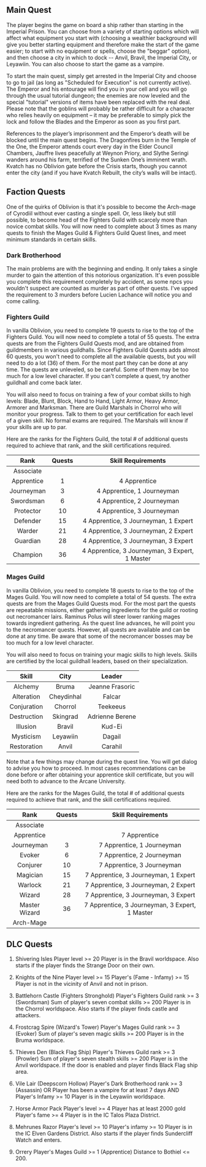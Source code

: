 ## Main Quest

The player begins the game on board a ship rather than starting in the Imperial Prison. You can choose from a variety of starting options which will affect what equipment you start with (choosing a wealthier background will give you better starting equipment and therefore make the start of the game easier; to start with no equipment or spells, choose the "beggar" option), and then choose a city in which to dock -- Anvil, Bravil, the Imperial City, or Leyawiin. You can also choose to start the game as a vampire.

To start the main quest, simply get arrested in the Imperial City and choose to go to jail (as long as "Scheduled for Execution" is not currently active). The Emperor and his entourage will find you in your cell and you will go through the usual tutorial dungeon; the enemies are now leveled and the special "tutorial" versions of items have been replaced with the real deal. Please note that the goblins will probably be rather difficult for a character who relies heavily on equipment – it may be preferable to simply pick the lock and follow the Blades and the Emperor as soon as you first part.

References to the player’s imprisonment and the Emperor’s death will be blocked until the main quest begins. The Dragonfires burn in the Temple of the One, the Emperor attends court every day in the Elder Council Chambers, Jauffre lives peacefully at Weynon Priory, and Slythe Seringi wanders around his farm, terrified of the Sunken One’s imminent wrath. Kvatch has no Oblivion gate before the Crisis starts, though you cannot enter the city (and if you have Kvatch Rebuilt, the city’s walls will be intact).

## Faction Quests

One of the quirks of Oblivion is that it's possible to become the Arch-mage of Cyrodiil without ever casting a single spell. Or, less likely but still possible,
to become head of the Fighters Guild with scarcely more than novice combat skills. You will now need to complete about 3 times as many quests to finish the Mages Guild & Fighters Guild Quest lines, and meet minimum standards in certain skills.

### Dark Brotherhood

The main problems are with the beginning and ending. It only takes a single murder to gain the attention of this notorious organization. It's even possible you complete this requirement completely by accident, as some npcs you wouldn't suspect are counted as murder as part of other quests. I've upped the requirement to 3 murders before Lucien Lachance will notice you and come calling.

### Fighters Guild

In vanilla Oblivion, you need to complete 19 quests to rise to the top of the Fighters Guild. You will now need to complete a total of 55 quests. The extra quests
are from the Fighters Guild Quests mod, and are obtained from guildmembers in various guildhalls. Since Fighters Guild Quests adds almost 60 quests, you won't need
to complete all the available quests, but you will need to do a lot (36) of them. For the most part they can be done at any time. The quests are unleveled, so be
careful. Some of them may be too much for a low level character. If you can't complete a quest, try another guildhall and come back later.

You will also need to focus on training a few of your combat skills to high levels: Blade, Blunt, Block, Hand to Hand, Light Armor, Heavy Armor, Armorer and Marksman.
There are Guild Marshals in Chorrol who will monitor your progress. Talk to them to get your certification for each level of a given skill. No formal exams are
required. The Marshals will know if your skills are up to par.

Here are the ranks for the Fighters Guild, the total # of additional quests required to achieve that rank, and the skill certifications required.

| Rank   | Quests | Skill Requirements
|:--------------:|:-------------:|:-------------:|
|Associate| |
|Apprentice|	1	| 4 Apprentice
|Journeyman|	3	| 4 Apprentice, 1 Journeyman
|Swordsman	| 6	| 4 Apprentice, 2 Journeyman
|Protector	| 10	| 4 Apprentice, 3 Journeyman
|Defender|	15|	4 Apprentice, 3 Journeyman, 1 Expert
|Warder	|	21	| 4 Apprentice, 3 Journeyman, 2 Expert
|Guardian|	28	| 4 Apprentice, 3 Journeyman, 3 Expert
|Champion|	36	| 4 Apprentice, 3 Journeyman, 3 Expert, 1 Master

### Mages Guild

In vanilla Oblivion, you need to complete 18 quests to rise to the top of the Mages Guild. You will now need to complete a total of 54 quests. The extra quests
are from the Mages Guild Quests mod. For the most part the quests are repeatable missions, either gathering ingredients for the guild or rooting out necromancer lairs.
Raminus Polus will steer lower ranking mages towards ingredient gathering. As the quest line advances, he will point you to the necromancer quests. However, all quests
are available and can be done at any time. Be aware that some of the necromancer bosses may be too much for a low level character.

You will also need to focus on training your magic skills to high levels. Skills are certified by the local guildhall leaders, based on their specialization.

| Skill   | City | Leader
|:--------------:|:-------------:|:-------------:|
|Alchemy| 	Bruma	|	Jeanne Frasoric
|Alteration| 	Cheydinhal|	Falcar
|Conjuration |	Chorrol	|	Teekeeus
|Destruction |	Skingrad	|Adrienne Berene
|Illusion |	Bravil	|	Kud-Ei
|Mysticism |	Leyawiin|	Dagail
|Restoration |	Anvil	|	Carahil

Note that a few things may change during the quest line. You will get dialog to advise you how to proceed. In most cases recommendations can be done before or after
obtaining your apprentice skill certificate, but you will need both to advance to the Arcane University.

Here are the ranks for the Mages Guild, the total # of additional quests required to achieve that rank, and the skill certifications required.

|Rank	|    Quests	|Skill Requirements
|:--------------:|:-------------:|:-------------:|
|Associate||
|Apprentice|	|	7 Apprentice
|Journeyman|	3|	7 Apprentice, 1 Journeyman
|Evoker|		6	|7 Apprentice, 2 Journeyman
|Conjurer	|10	|7 Apprentice, 3 Journeyman
|Magician	|15|	7 Apprentice, 3 Journeyman, 1 Expert
|Warlock	|	21|	7 Apprentice, 3 Journeyman, 2 Expert
|Wizard	|	28|	7 Apprentice, 3 Journeyman, 3 Expert
|Master Wizard|	36|	7 Apprentice, 3 Journeyman, 3 Expert, 1 Master
|Arch-Mage| |

## DLC Quests

1) Shivering Isles
Player level >= 20
Player is in the Bravil worldspace.
Also starts if the player finds the Strange Door on their own.

3) Knights of the Nine
Player level >= 15
Player's (Fame - Infamy) >= 15
Player is not in the vicinity of Anvil and not in prison.

4) Battlehorn Castle (Fighters Stronghold)
Player's Fighters Guild rank >= 3 (Swordsman)
Sum of player's seven combat skills >= 200
Player is in the Chorrol worldspace.
Also starts if the player finds castle and attackers.

5) Frostcrag Spire (Wizard's Tower)
Player's Mages Guild rank >= 3 (Evoker)
Sum of player's seven magic skills >= 200
Player is in the Bruma worldspace.

6) Thieves Den (Black Flag Ship)
Player's Thieves Guild rank >= 3 (Prowler)
Sum of player's seven stealth skills >= 200
Player is in the Anvil worldspace.
If the door is enabled and player finds Black Flag ship area.

8) Vile Lair (Deepscorn Hollow)
Player's Dark Brotherhood rank >= 3 (Assassin) OR
Player has been a vampire for at least 7 days
AND
Player's Infamy >= 10
Player is in the Leyawiin worldspace.

9) Horse Armor Pack
Player's level >= 4
Player has at least 2000 gold
Player's fame >= 4
Player is in the IC Talos Plaza District.

10) Mehrunes Razor
Player's level >= 10
Player's infamy >= 10
Player is in the IC Elven Gardens District.
Also starts if the player finds Sundercliff Watch and enters.

11) Orrery
Player's Mages Guild >= 1 (Apprentice)
Distance to Bothiel <= 200.

